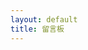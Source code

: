 ```yaml
---
layout: default
title: 留言板
---
```

<div id="gitalk-container"></div>

<link rel="stylesheet" href="https://cdn.jsdelivr.net/npm/gitalk@1/dist/gitalk.css">
<script src="https://cdn.jsdelivr.net/npm/gitalk@1/dist/gitalk.min.js"></script>

<script>
  const gitalk = new Gitalk({
    clientID: 'Ov23li5R82FSKDuNshyF',
    clientSecret: 'd1212945e42cc5a38dc9563baaabee7612237874',
    repo: 'jayjd.github.io',  // 修改为你的仓库名
    owner: 'jayjd',           // 修改为你的 GitHub 用户名
    admin: ['jayjd'],         // 修改为你的 GitHub 用户名
    id: location.pathname,
    distractionFreeMode: false
  })
  gitalk.render('gitalk-container')
</script>